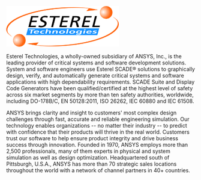 <p><a href="http://www.esterel-technologies.com/"><img src="exhibitor_3.png" style="width:300px;height:auto;" /></a></p>
<p>
Esterel Technologies, a wholly-owned subsidiary of ANSYS, Inc., is the leading provider of critical systems and software development solutions.
System and software engineers use Esterel SCADE® solutions to graphically design, verify, and automatically generate critical systems and software applications with high dependability requirements.
SCADE Suite and Display Code Generators have been qualified/certified at the highest level of safety across six market segments by more than ten safety authorities, worldwide, including DO-178B/C, EN 50128:2011, ISO 26262, IEC 60880 and IEC 61508.
</p>

<p>
ANSYS brings clarity and insight to customers' most complex design challenges through fast, accurate and reliable engineering simulation.
Our technology enables organizations -- no matter their industry -- to predict with confidence that their products will thrive in the real world.
Customers trust our software to help ensure product integrity and drive business success through innovation.
Founded in 1970, ANSYS employs more than 2,500 professionals, many of them experts in physical and system simulation as well as design optimization.
Headquartered south of Pittsburgh, U.S.A., ANSYS has more than 70 strategic sales locations throughout the world with a network of channel partners in 40+ countries.
</p>